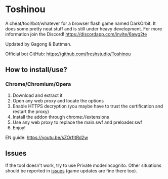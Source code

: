 Toshinou
==========
A cheat/tool/bot/whatever for a browser flash game named DarkOrbit.
It does some pretty neat stuff and is still under heavy development.
For more information join the Discord! https://discordapp.com/invite/6awg2te

Updated by Gagong & Buttman.

Official bot GitHub: https://github.com/freshstudio/Toshinou

How to install/use?
----------
### Chrome/Chromium/Opera
1. Download and extract it
2. Open any web proxy and locate the options
3. Enable HTTPS decryption (you maybe have to trust the certification and restart the proxy)
4. Install the addon through chrome://extensions
5. Use any web proxy to replace the main.swf and preloader.swf
6. Enjoy!

EN guide: https://youtu.be/sZOrfItRd2w

Issues
----------
If the tool doesn't work, try to use Private mode/Incognito.
Other situations should be reported in [issues](../../issues) (game updates are fine there too).
